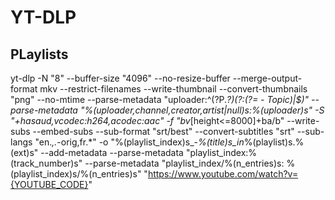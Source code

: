 

# YT-DLP

## PLaylists

yt-dlp -N "8" --buffer-size "4096" --no-resize-buffer --merge-output-format mkv --restrict-filenames --write-thumbnail --convert-thumbnails "png" --no-mtime --parse-metadata "uploader:^(?P<uploader>.*?)(?:(?= - Topic)|$)" --parse-metadata "%(uploader,channel,creator,artist|null)s:%(uploader)s" -S "+hasaud,vcodec:h264,acodec:aac" -f "bv*[height<=8000]+ba/b" --write-subs --embed-subs --sub-format "srt/best" --convert-subtitles "srt" --sub-langs "en.*,.*-orig,fr.*" -o "%(playlist_index)s_-_%(title)s_in_%(playlist)s.%(ext)s" --add-metadata --parse-metadata "playlist_index:%(track_number)s" --parse-metadata "playlist_index/%(n_entries)s: %(playlist_index)s/%(n_entries)s" "https://www.youtube.com/watch?v={YOUTUBE_CODE}"

